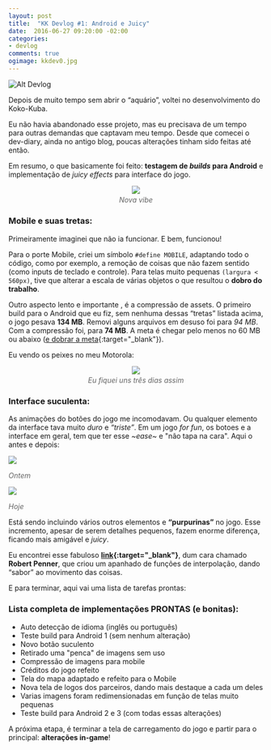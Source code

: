 ```yaml
---
layout: post
title:  "KK Devlog #1: Android e Juicy"
date:  2016-06-27 09:20:00 -02:00
categories:
- devlog
comments: true
ogimage: kkdev0.jpg
---
```


![Alt Devlog]({{site.baseurl}}/img/posts/{{page.ogimage}})

Depois de muito tempo sem abrir o “aquário”, voltei no desenvolvimento do Koko-Kuba.

Eu não havia abandonado esse projeto, mas eu precisava de um tempo para outras demandas que captavam meu tempo.
Desde que comecei o dev-diary, ainda no antigo blog, poucas alterações tinham sido feitas até então.

Em resumo, o que basicamente foi feito: **testagem de *builds* para Android** e implementação de *juicy effects* para interface do jogo.

<p style="text-align: center; margin-bottom: 0.25em; line-height:0;">
<img src="{{site.baseurl}}/img/posts/4283114.jpg">
<p style="font-style:italic; color:#656565; text-align: center; margin-top:0;" >Nova vibe</p>
</p>

### Mobile e suas tretas:

Primeiramente imaginei que não ia funcionar. E bem, funcionou!

Para o porte Mobile, criei um símbolo `#define MOBILE`, adaptando todo o código, como por exemplo, a remoção de coisas que não fazem sentido (como inputs de teclado e controle). Para telas muito pequenas `(largura < 560px)`, tive que alterar a escala de várias objetos o que resultou o **dobro do trabalho**.

Outro aspecto lento e importante , é a compressão de assets. O primeiro build para o Android que eu fiz, sem nenhuma dessas “tretas” listada acima, o jogo pesava **134 MB**. Removi alguns arquivos em desuso foi para *94 MB*. Com a compressão foi, para **74 MB**. A meta é chegar pelo menos no 60 MB ou abaixo ([e dobrar a meta](https://www.youtube.com/watch?v=Y1NfRN4D7NE){:target="_blank"}).

Eu vendo os peixes no meu Motorola:

<p style="text-align: center; margin-bottom: 0.25em; line-height:0;">
<img src="{{site.baseurl}}/img/posts/dwight.gif">
<p style="font-style:italic; color:#656565; text-align: center; margin-top:0;" >Eu fiquei uns três dias assim</p>
</p>

### Interface suculenta:

As animações do botões do jogo me incomodavam. Ou qualquer elemento da interface tava muito *duro* e *“triste”*. Em um jogo *for fun*, os botoes e a interface em geral, tem que ter esse *~ease~* e "não tapa na cara". Aqui o antes e depois:

<div class="block" style="display:block;">
<div class="centered">
  <img src="{{site.baseurl}}/img/posts/kkbutton.gif">
  <p style="font-style:italic; color:#656565;" >Ontem</p>
  </div>

<div class="centered">
<img src="{{site.baseurl}}/img/posts/kkbutton0.gif">
  <p style="font-style:italic; color:#656565;" >Hoje</p>
  </div>
</div>

Está sendo incluindo vários outros elementos e **“purpurinas”** no jogo. Esse incremento, apesar de serem detalhes pequenos, fazem enorme diferença, ficando mais amigável e *juicy*.

Eu encontrei esse fabuloso **[link](http://robertpenner.com/easing/){:target="_blank"}**, dum cara chamado **Robert Penner**, que criou um apanhado de funções de interpolação, dando “sabor” ao movimento das coisas.

E para terminar, aqui vai uma lista de tarefas prontas:

### Lista completa de implementações PRONTAS (e bonitas):

- Auto detecção de idioma (inglês ou português)
- Teste build para Android 1 (sem nenhum alteração)
- Novo botão suculento
- Retirado uma "penca" de imagens sem uso
- Compressão de imagens para mobile
- Créditos do jogo refeito
- Tela do mapa adaptado e refeito para o Mobile
- Nova tela de logos dos parceiros, dando mais destaque a cada um deles
- Varias imagens foram redimensionadas em função de telas muito pequenas
- Teste build para Android 2 e 3 (com todas essas alterações)

A próxima etapa, é terminar a tela de carregamento do jogo e partir para o principal: **alterações in-game**!
